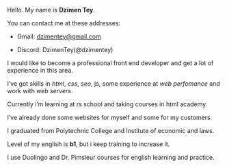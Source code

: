 Hello. My name is **Dzimen Tey**.

You can contact me at these addresses:

- Gmail: dzimentey@gmail.com

- Discord: DzimenTey(@dzimentey)

I would like to become a professional front end developer and get a lot of experience in this area.

I’ve got skills in *html*, *css*, *seo*, js,  some experience at *web perfomance* and work with *web servers*.

Currently i’m learning at rs school and taking courses in html academy.

I’ve already done some websites for myself and some for my customers.

I graduated from Polytechnic College and Institute of economic and laws.

Level of my english is **b1**, but i keep training to increase it.

I use Duolingo and Dr. Pimsleur courses for english learning and practice.
